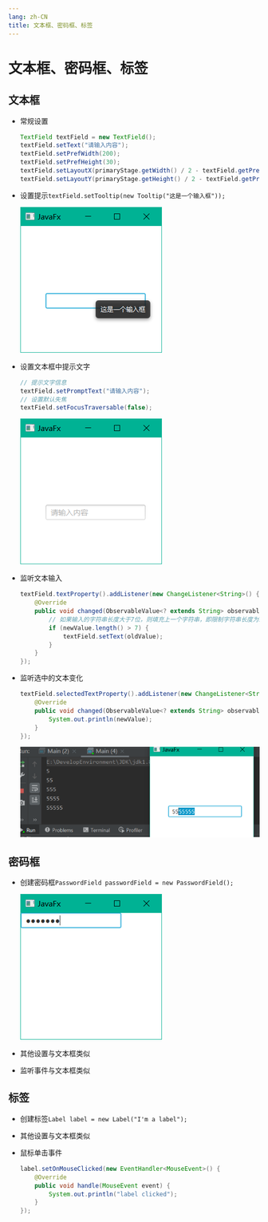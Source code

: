 ```yaml
---
lang: zh-CN
title: 文本框、密码框、标签
---
```



# 文本框、密码框、标签

## 文本框

* 常规设置
  
    ```java
    TextField textField = new TextField();  
    textField.setText("请输入内容");  
    textField.setPrefWidth(200);  
    textField.setPrefHeight(30);  
    textField.setLayoutX(primaryStage.getWidth() / 2 - textField.getPrefWidth() / 2);  
    textField.setLayoutY(primaryStage.getHeight() / 2 - textField.getPrefHeight() / 2);
    ```

* 设置提示`textField.setTooltip(new Tooltip("这是一个输入框"));`

    ![](../assets/Pasted%20image%2020220512094843.png)

* 设置文本框中提示文字
  
    ```java
    // 提示文字信息
    textField.setPromptText("请输入内容");  
    // 设置默认失焦
    textField.setFocusTraversable(false);
    ```

    ![](../assets/Pasted%20image%2020220512095602.png)

* 监听文本输入
  
    ```java
    textField.textProperty().addListener(new ChangeListener<String>() {  
        @Override  
        public void changed(ObservableValue<? extends String> observable, String oldValue, String newValue) {  
            // 如果输入的字符串长度大于7位，则填充上一个字符串，即限制字符串长度为7
            if (newValue.length() > 7) {  
                textField.setText(oldValue);  
            }  
        }  
    });
    ```

* 监听选中的文本变化
      
    ```java
    textField.selectedTextProperty().addListener(new ChangeListener<String>() {  
        @Override  
        public void changed(ObservableValue<? extends String> observable, String oldValue, String newValue) {  
            System.out.println(newValue);  
        }  
    });
    ```
    
    ![](../assets/Pasted%20image%2020220512100932.png)

## 密码框

* 创建密码框`PasswordField passwordField = new PasswordField();`

    ![](../assets/Pasted%20image%2020220512101147.png)

* 其他设置与文本框类似

* 监听事件与文本框类似
  
## 标签

* 创建标签`Label label = new Label("I'm a label");`

* 其他设置与文本框类似

* 鼠标单击事件
  
    ```java
    label.setOnMouseClicked(new EventHandler<MouseEvent>() {  
        @Override  
        public void handle(MouseEvent event) {  
            System.out.println("label clicked");  
        }  
    });
    ```
